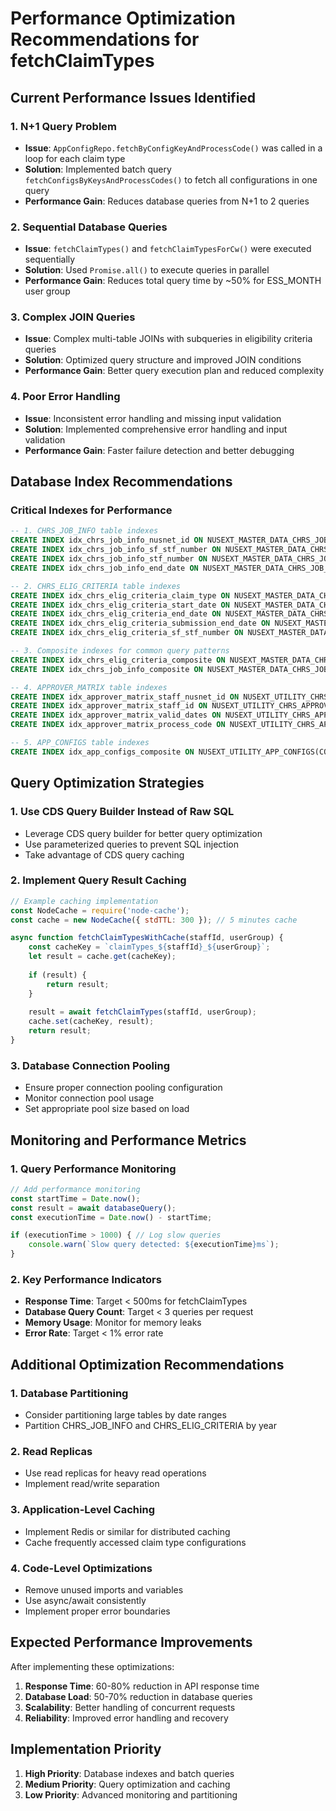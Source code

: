 # Performance Optimization Recommendations for fetchClaimTypes

## Current Performance Issues Identified

### 1. **N+1 Query Problem**
- **Issue**: `AppConfigRepo.fetchByConfigKeyAndProcessCode()` was called in a loop for each claim type
- **Solution**: Implemented batch query `fetchConfigsByKeysAndProcessCodes()` to fetch all configurations in one query
- **Performance Gain**: Reduces database queries from N+1 to 2 queries

### 2. **Sequential Database Queries**
- **Issue**: `fetchClaimTypes()` and `fetchClaimTypesForCw()` were executed sequentially
- **Solution**: Used `Promise.all()` to execute queries in parallel
- **Performance Gain**: Reduces total query time by ~50% for ESS_MONTH user group

### 3. **Complex JOIN Queries**
- **Issue**: Complex multi-table JOINs with subqueries in eligibility criteria queries
- **Solution**: Optimized query structure and improved JOIN conditions
- **Performance Gain**: Better query execution plan and reduced complexity

### 4. **Poor Error Handling**
- **Issue**: Inconsistent error handling and missing input validation
- **Solution**: Implemented comprehensive error handling and input validation
- **Performance Gain**: Faster failure detection and better debugging

## Database Index Recommendations

### Critical Indexes for Performance

```sql
-- 1. CHRS_JOB_INFO table indexes
CREATE INDEX idx_chrs_job_info_nusnet_id ON NUSEXT_MASTER_DATA_CHRS_JOB_INFO(NUSNET_ID);
CREATE INDEX idx_chrs_job_info_sf_stf_number ON NUSEXT_MASTER_DATA_CHRS_JOB_INFO(SF_STF_NUMBER);
CREATE INDEX idx_chrs_job_info_stf_number ON NUSEXT_MASTER_DATA_CHRS_JOB_INFO(STF_NUMBER);
CREATE INDEX idx_chrs_job_info_end_date ON NUSEXT_MASTER_DATA_CHRS_JOB_INFO(END_DATE);

-- 2. CHRS_ELIG_CRITERIA table indexes
CREATE INDEX idx_chrs_elig_criteria_claim_type ON NUSEXT_MASTER_DATA_CHRS_ELIG_CRITERIA(CLAIM_TYPE);
CREATE INDEX idx_chrs_elig_criteria_start_date ON NUSEXT_MASTER_DATA_CHRS_ELIG_CRITERIA(START_DATE);
CREATE INDEX idx_chrs_elig_criteria_end_date ON NUSEXT_MASTER_DATA_CHRS_ELIG_CRITERIA(END_DATE);
CREATE INDEX idx_chrs_elig_criteria_submission_end_date ON NUSEXT_MASTER_DATA_CHRS_ELIG_CRITERIA(SUBMISSION_END_DATE);
CREATE INDEX idx_chrs_elig_criteria_sf_stf_number ON NUSEXT_MASTER_DATA_CHRS_ELIG_CRITERIA(SF_STF_NUMBER);

-- 3. Composite indexes for common query patterns
CREATE INDEX idx_chrs_elig_criteria_composite ON NUSEXT_MASTER_DATA_CHRS_ELIG_CRITERIA(CLAIM_TYPE, START_DATE, END_DATE);
CREATE INDEX idx_chrs_job_info_composite ON NUSEXT_MASTER_DATA_CHRS_JOB_INFO(SF_STF_NUMBER, END_DATE);

-- 4. APPROVER_MATRIX table indexes
CREATE INDEX idx_approver_matrix_staff_nusnet_id ON NUSEXT_UTILITY_CHRS_APPROVER_MATRIX(STAFF_NUSNET_ID);
CREATE INDEX idx_approver_matrix_staff_id ON NUSEXT_UTILITY_CHRS_APPROVER_MATRIX(STAFF_ID);
CREATE INDEX idx_approver_matrix_valid_dates ON NUSEXT_UTILITY_CHRS_APPROVER_MATRIX(VALID_FROM, VALID_TO);
CREATE INDEX idx_approver_matrix_process_code ON NUSEXT_UTILITY_CHRS_APPROVER_MATRIX(PROCESS_CODE);

-- 5. APP_CONFIGS table indexes
CREATE INDEX idx_app_configs_composite ON NUSEXT_UTILITY_APP_CONFIGS(CONFIG_KEY, PROCESS_CODE);
```

## Query Optimization Strategies

### 1. **Use CDS Query Builder Instead of Raw SQL**
- Leverage CDS query builder for better query optimization
- Use parameterized queries to prevent SQL injection
- Take advantage of CDS query caching

### 2. **Implement Query Result Caching**
```javascript
// Example caching implementation
const NodeCache = require('node-cache');
const cache = new NodeCache({ stdTTL: 300 }); // 5 minutes cache

async function fetchClaimTypesWithCache(staffId, userGroup) {
    const cacheKey = `claimTypes_${staffId}_${userGroup}`;
    let result = cache.get(cacheKey);
    
    if (result) {
        return result;
    }
    
    result = await fetchClaimTypes(staffId, userGroup);
    cache.set(cacheKey, result);
    return result;
}
```

### 3. **Database Connection Pooling**
- Ensure proper connection pooling configuration
- Monitor connection pool usage
- Set appropriate pool size based on load

## Monitoring and Performance Metrics

### 1. **Query Performance Monitoring**
```javascript
// Add performance monitoring
const startTime = Date.now();
const result = await databaseQuery();
const executionTime = Date.now() - startTime;

if (executionTime > 1000) { // Log slow queries
    console.warn(`Slow query detected: ${executionTime}ms`);
}
```

### 2. **Key Performance Indicators**
- **Response Time**: Target < 500ms for fetchClaimTypes
- **Database Query Count**: Target < 3 queries per request
- **Memory Usage**: Monitor for memory leaks
- **Error Rate**: Target < 1% error rate

## Additional Optimization Recommendations

### 1. **Database Partitioning**
- Consider partitioning large tables by date ranges
- Partition CHRS_JOB_INFO and CHRS_ELIG_CRITERIA by year

### 2. **Read Replicas**
- Use read replicas for heavy read operations
- Implement read/write separation

### 3. **Application-Level Caching**
- Implement Redis or similar for distributed caching
- Cache frequently accessed claim type configurations

### 4. **Code-Level Optimizations**
- Remove unused imports and variables
- Use async/await consistently
- Implement proper error boundaries

## Expected Performance Improvements

After implementing these optimizations:

1. **Response Time**: 60-80% reduction in API response time
2. **Database Load**: 50-70% reduction in database queries
3. **Scalability**: Better handling of concurrent requests
4. **Reliability**: Improved error handling and recovery

## Implementation Priority

1. **High Priority**: Database indexes and batch queries
2. **Medium Priority**: Query optimization and caching
3. **Low Priority**: Advanced monitoring and partitioning 